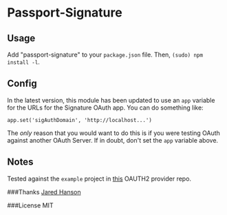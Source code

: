 # Passport-Signature

## Usage
Add "passport-signature" to your `package.json` file. Then, `(sudo) npm install -l`.

## Config
In the latest version, this module has been updated to use an `app` variable for the URLs for the 
Signature OAuth app. You can do something like:  

    app.set('sigAuthDomain', 'http://localhost...')

The _only_ reason that you would want to do this is if you were testing OAuth against another OAuth Server.
If in doubt, don't set the `app` variable above.

## Notes
Tested against the `example` project in [this](https://github.com/jaredhanson/oauth2orize) OAUTH2 provider repo.

###Thanks 
[Jared Hanson](https://github.com/jaredhanson/)

###License 
MIT
